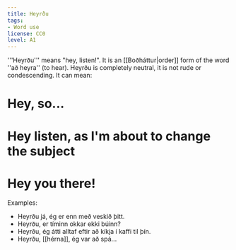 ```yaml
---
title: Heyrðu
tags:
- Word use
license: CC0
level: A1
---
```


'''Heyrðu''' means "hey, listen!". It is an [[Boðháttur|order]] form of the word ''að heyra'' (to hear). Heyrðu is completely neutral, it is not rude or condescending. It can mean:

# Hey, so...
# Hey listen, as I'm about to change the subject
# Hey you there!

Examples:

* Heyrðu já, ég er enn með veskið þitt.
* Heyrðu, er tíminn okkar ekki búinn?
* Heyrðu, ég átti alltaf eftir að kíkja í kaffi til þín.
* Heyrðu, [[hérna]], ég var að spá...
